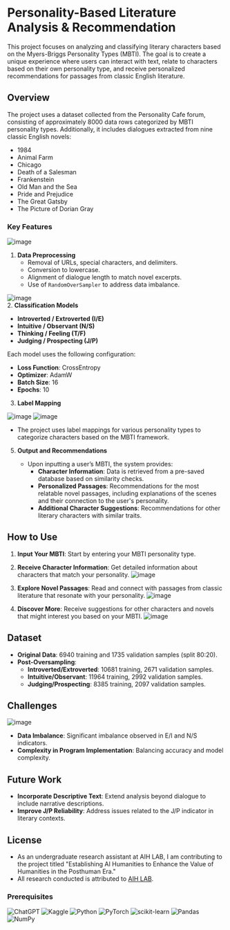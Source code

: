 # Personality-Based Literature Analysis & Recommendation

This project focuses on analyzing and classifying literary characters based on the Myers-Briggs Personality Types (MBTI). The goal is to create a unique experience where users can interact with text, relate to characters based on their own personality type, and receive personalized recommendations for passages from classic English literature.

## Overview

The project uses a dataset collected from the Personality Cafe forum, consisting of approximately 8000 data rows categorized by MBTI personality types. Additionally, it includes dialogues extracted from nine classic English novels:

- 1984
- Animal Farm
- Chicago
- Death of a Salesman
- Frankenstein
- Old Man and the Sea
- Pride and Prejudice
- The Great Gatsby
- The Picture of Dorian Gray

### Key Features

![image](https://github.com/user-attachments/assets/fe743474-e2a9-4ffd-a79f-0f949b1e5f3b)


1. **Data Preprocessing**
   - Removal of URLs, special characters, and delimiters.
   - Conversion to lowercase.
   - Alignment of dialogue length to match novel excerpts.
   - Use of `RandomOverSampler` to address data imbalance.


![image](https://github.com/user-attachments/assets/3af4c407-f87c-4bf5-b6f5-4bf115512a06)  
2. **Classification Models**
   - **Introverted / Extroverted (I/E)**
   - **Intuitive / Observant (N/S)**
   - **Thinking / Feeling (T/F)**
   - **Judging / Prospecting (J/P)**


   Each model uses the following configuration:
   - **Loss Function**: CrossEntropy
   - **Optimizer**: AdamW
   - **Batch Size**: 16
   - **Epochs**: 10

3. **Label Mapping**

![image](https://github.com/user-attachments/assets/81f601d2-241f-482e-ae58-db5146ad859b)
![image](https://github.com/user-attachments/assets/997ad47e-07a0-45fb-9105-dc8ef5716a73)

   - The project uses label mappings for various personality types to categorize characters based on the MBTI framework.

5. **Output and Recommendations**


   - Upon inputting a user’s MBTI, the system provides:
     - **Character Information**: Data is retrieved from a pre-saved database based on similarity checks.
     - **Personalized Passages**: Recommendations for the most relatable novel passages, including explanations of the scenes and their connection to the user's personality.
     - **Additional Character Suggestions**: Recommendations for other literary characters with similar traits.

## How to Use


1. **Input Your MBTI**: Start by entering your MBTI personality type.
2. **Receive Character Information**: Get detailed information about characters that match your personality.
![image](https://github.com/user-attachments/assets/cfe8d27b-fc59-4dd1-950b-2947c7149fa4)

4. **Explore Novel Passages**: Read and connect with passages from classic literature that resonate with your personality.
![image](https://github.com/user-attachments/assets/37503dee-2628-4666-8c04-d4f9a46001bd)

6. **Discover More**: Receive suggestions for other characters and novels that might interest you based on your MBTI.
![image](https://github.com/user-attachments/assets/cd0ed20c-75b3-4046-8db3-e7b516e43e1c)


## Dataset

- **Original Data**: 6940 training and 1735 validation samples (split 80:20).
- **Post-Oversampling**:
  - **Introverted/Extroverted**: 10681 training, 2671 validation samples.
  - **Intuitive/Observant**: 11964 training, 2992 validation samples.
  - **Judging/Prospecting**: 8385 training, 2097 validation samples.

## Challenges
![image](https://github.com/user-attachments/assets/d80ba6cb-0b53-4a04-afa9-f6296f1c7c17)

- **Data Imbalance**: Significant imbalance observed in E/I and N/S indicators.
- **Complexity in Program Implementation**: Balancing accuracy and model complexity.

## Future Work

- **Incorporate Descriptive Text**: Extend analysis beyond dialogue to include narrative descriptions.
- **Improve J/P Reliability**: Address issues related to the J/P indicator in literary contexts.

## License

- As an undergraduate research assistant at AIH LAB, I am contributing to the project titled "Establishing AI Humanities to Enhance the Value of Humanities in the Posthuman Era." 
- All research conducted is attributed to [AIH LAB](https://aihumanities.org/ko/).


### Prerequisites

![ChatGPT](https://img.shields.io/badge/chatGPT-74aa9c?style=for-the-badge&logo=openai&logoColor=white)
![Kaggle](https://img.shields.io/badge/Kaggle-035a7d?style=for-the-badge&logo=kaggle&logoColor=white)
![Python](https://img.shields.io/badge/python-3670A0?style=for-the-badge&logo=python&logoColor=ffdd54)
![PyTorch](https://img.shields.io/badge/PyTorch-%23EE4C2C.svg?style=for-the-badge&logo=PyTorch&logoColor=white)
	![scikit-learn](https://img.shields.io/badge/scikit--learn-%23F7931E.svg?style=for-the-badge&logo=scikit-learn&logoColor=white)
 ![Pandas](https://img.shields.io/badge/pandas-%23150458.svg?style=for-the-badge&logo=pandas&logoColor=white)
 ![NumPy](https://img.shields.io/badge/numpy-%23013243.svg?style=for-the-badge&logo=numpy&logoColor=white)

